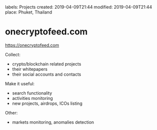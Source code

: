 labels: Projects
created: 2019-04-09T21:44
modified: 2019-04-09T21:44
place: Phuket, Thailand

# onecryptofeed.com

https://onecryptofeed.com

Collect:

- crypto/blockchain related projects
- their whitepapers
- their social accounts and contacts

Make it useful:

- search functionality
- activities monitoring
- new projects, airdrops, ICOs listing

Other:

- markets monitoring, anomalies detection

